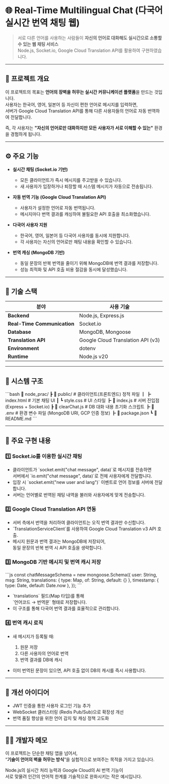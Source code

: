 # 🌐 Real-Time Multilingual Chat (다국어 실시간 번역 채팅 웹)

> 서로 다른 언어를 사용하는 사람들이 **자신의 언어로 대화해도 실시간으로 소통할 수 있는 웹 채팅 서비스**  
> Node.js, Socket.io, Google Cloud Translation API를 활용하여 구현하였습니다.

---

## 📌 프로젝트 개요

이 프로젝트의 목표는 **언어의 장벽을 허무는 실시간 커뮤니케이션 플랫폼**을 만드는 것입니다.  
사용자는 한국어, 영어, 일본어 등 자신이 편한 언어로 메시지를 입력하면,  
서버가 Google Cloud Translation API를 통해 다른 사용자들의 언어로 자동 번역하여 전달합니다.

즉, 각 사용자는 **"자신의 언어로만 대화하지만 모든 사용자가 서로 이해할 수 있는"** 환경을 경험하게 됩니다.

---

## ⚙️ 주요 기능

- **실시간 채팅 (Socket.io 기반)**

  - 모든 클라이언트가 즉시 메시지를 주고받을 수 있습니다.
  - 새 사용자가 입장하거나 퇴장할 때 시스템 메시지가 자동으로 전송됩니다.

- **자동 번역 기능 (Google Cloud Translation API)**

  - 사용자가 설정한 언어로 자동 번역됩니다.
  - 메시지마다 번역 결과를 캐싱하여 불필요한 API 호출을 최소화했습니다.

- **다국어 사용자 지원**

  - 한국어, 영어, 일본어 등 다국어 사용자를 동시에 지원합니다.
  - 각 사용자는 자신의 언어로만 채팅 내용을 확인할 수 있습니다.

- **번역 캐싱 (MongoDB 기반)**
  - 동일 문장의 반복 번역을 줄이기 위해 MongoDB에 번역 결과를 저장합니다.
  - 성능 최적화 및 API 호출 비용 절감을 동시에 달성했습니다.

---

## 🧠 기술 스택

| 분야                        | 사용 기술                         |
| --------------------------- | --------------------------------- |
| **Backend**                 | Node.js, Express.js               |
| **Real-Time Communication** | Socket.io                         |
| **Database**                | MongoDB, Mongoose                 |
| **Translation API**         | Google Cloud Translation API (v3) |
| **Environment**             | dotenv                            |
| **Runtime**                 | Node.js v20                       |

---

## 🧩 시스템 구조

\`\`\`bash
📂 node_prac/
┣ 📂 public/ # 클라이언트(프론트엔드) 정적 파일
┃ ┣ index.html # 기본 채팅 UI
┃ ┗ style.css # UI 스타일
┣ 📜 index.js # 서버 진입점 (Express + Socket.io)
┣ 📜 clearChat.js # DB 대화 내용 초기화 스크립트
┣ 📜 .env # 환경 변수 파일 (MongoDB URI, GCP 인증 정보)
┣ 📜 package.json
┗ 📜 README.md
\`\`\`

---

## 🧱 주요 구현 내용

### 1️⃣ Socket.io를 이용한 실시간 채팅

- 클라이언트가 \`socket.emit("chat message", data)\`로 메시지를 전송하면  
  서버에서 \`io.emit("chat message", data)\`로 전체 사용자에게 전달합니다.
- 입장 시 \`socket.emit("new user and lang")\` 이벤트로 언어 정보를 서버에 전달합니다.
- 서버는 언어별로 번역된 채팅 내역을 불러와 사용자에게 맞게 전송합니다.

### 2️⃣ Google Cloud Translation API 연동

- 서버 측에서 번역을 처리하여 클라이언트는 오직 번역 결과만 수신합니다.
- \`TranslationServiceClient\`를 사용하여 Google Cloud Translation v3 API 호출.
- 메시지 원문과 번역 결과는 MongoDB에 저장되어,  
  동일 문장의 반복 번역 시 API 호출을 생략합니다.

### 3️⃣ MongoDB 기반 메시지 및 번역 캐시 저장

\`\`\`js
const chatMessageSchema = new mongoose.Schema({
user: String,
msg: String,
translations: { type: Map, of: String, default: {} },
timestamp: { type: Date, default: Date.now },
});
\`\`\`

- \`translations\` 필드(Map 타입)를 통해  
  \`언어코드 → 번역문\` 형태로 저장합니다.
- 이 구조를 통해 다국어 번역 결과를 효율적으로 관리합니다.

### 4️⃣ 번역 캐시 로직

- 새 메시지가 등록될 때:

  1. 원문 저장
  2. 다른 사용자의 언어로 번역
  3. 번역 결과를 DB에 캐시

- 이미 번역된 문장이 있으면, API 호출 없이 DB의 캐시를 즉시 사용합니다.

---

## 🧰 개선 아이디어

- JWT 인증을 통한 사용자 로그인 기능 추가
- WebSocket 클러스터링 (Redis Pub/Sub)으로 확장성 개선
- 번역 품질 향상을 위한 언어 감지 및 캐싱 정책 고도화

---

## 👨‍💻 개발자 메모

이 프로젝트는 단순한 채팅 앱을 넘어서,  
“**기술이 언어의 벽을 허무는 방식**”을 실험적으로 보여주는 목적을 가지고 있습니다.

Node.js의 실시간 처리 능력과 Google Cloud의 AI 번역 기능이  
서로 맞물려 인간의 언어적 한계를 기술적으로 완화시키는 작은 예시입니다.
